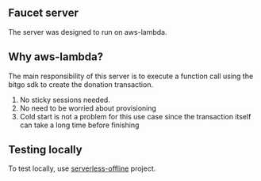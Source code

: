 ## Faucet server
The server was designed to run on aws-lambda.

## Why aws-lambda?
The main responsibility of this server is to execute a function call using the bitgo sdk to create the donation transaction.

1. No sticky sessions needed.
2. No need to be worried about provisioning
3. Cold start is not a problem for this use case since the transaction itself can take a long time before finishing

## Testing locally
To test locally, use [serverless-offline](https://github.com/dherault/serverless-offline) project.
